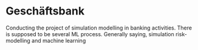 # Geschäftsbank
Conducting the project of simulation modelling in banking activities. There is supposed to be several ML process.
Generally saying, simulation risk-modelling and machine learning
